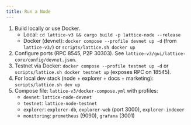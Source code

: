 ```yaml
---
title: Run a Node
---
```


1. Build locally or use Docker.
   - Local: `cd lattice-v3 && cargo build -p lattice-node --release`
   - Docker (devnet): `docker compose --profile devnet up -d` (from `lattice-v3/`) or `scripts/lattice.sh docker up`
2. Configure ports (RPC 8545, P2P 30303). See `lattice-v3/gui/lattice-core/config/devnet.json`.
3. Testnet via Docker: `docker compose --profile testnet up -d` or `scripts/lattice.sh docker testnet up` (exposes RPC on 18545).
4. For local dev stack (node + explorer + docs + marketing): `scripts/lattice.sh dev up`
5. Compose file: `lattice-v3/docker-compose.yml` with profiles:
   - `devnet`: `lattice-node-devnet`
   - `testnet`: `lattice-node-testnet`
   - `explorer`: `explorer-db`, `explorer-web` (port 3000), `explorer-indexer`
   - `monitoring`: `prometheus` (9090), `grafana` (3001)
